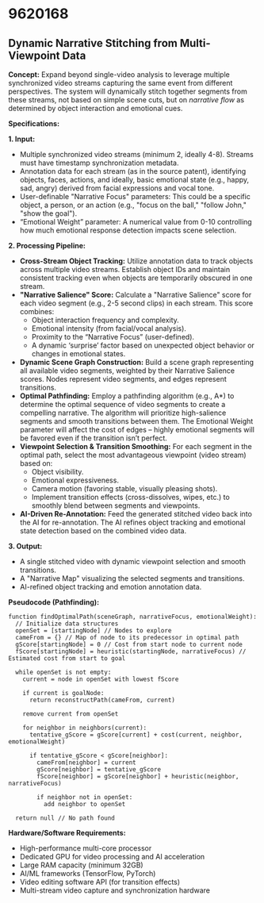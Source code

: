 # 9620168

## Dynamic Narrative Stitching from Multi-Viewpoint Data

**Concept:** Expand beyond single-video analysis to leverage multiple synchronized video streams capturing the same event from different perspectives.  The system will dynamically stitch together segments from these streams, not based on simple scene cuts, but on *narrative flow* as determined by object interaction and emotional cues.

**Specifications:**

**1. Input:**

*   Multiple synchronized video streams (minimum 2, ideally 4-8). Streams must have timestamp synchronization metadata.
*   Annotation data for each stream (as in the source patent), identifying objects, faces, actions, and ideally, basic emotional state (e.g., happy, sad, angry) derived from facial expressions and vocal tone.
*   User-definable "Narrative Focus" parameters:  This could be a specific object, a person, or an action (e.g., "focus on the ball," "follow John," "show the goal").
*   “Emotional Weight” parameter: A numerical value from 0-10 controlling how much emotional response detection impacts scene selection.

**2. Processing Pipeline:**

*   **Cross-Stream Object Tracking:** Utilize annotation data to track objects across multiple video streams.  Establish object IDs and maintain consistent tracking even when objects are temporarily obscured in one stream.
*   **"Narrative Salience" Score:** Calculate a "Narrative Salience" score for each video segment (e.g., 2-5 second clips) in each stream. This score combines:
    *   Object interaction frequency and complexity.
    *   Emotional intensity (from facial/vocal analysis).
    *   Proximity to the “Narrative Focus” (user-defined).
    *   A dynamic ‘surprise’ factor based on unexpected object behavior or changes in emotional states.
*   **Dynamic Scene Graph Construction:**  Build a scene graph representing all available video segments, weighted by their Narrative Salience scores. Nodes represent video segments, and edges represent transitions.
*   **Optimal Pathfinding:**  Employ a pathfinding algorithm (e.g., A*) to determine the optimal sequence of video segments to create a compelling narrative.  The algorithm will prioritize high-salience segments and smooth transitions between them. The Emotional Weight parameter will affect the cost of edges – highly emotional segments will be favored even if the transition isn’t perfect.
*   **Viewpoint Selection & Transition Smoothing:**  For each segment in the optimal path, select the most advantageous viewpoint (video stream) based on:
    *   Object visibility.
    *   Emotional expressiveness.
    *   Camera motion (favoring stable, visually pleasing shots).
    *   Implement transition effects (cross-dissolves, wipes, etc.) to smoothly blend between segments and viewpoints.
* **AI-Driven Re-Annotation:** Feed the generated stitched video back into the AI for re-annotation. The AI refines object tracking and emotional state detection based on the combined video data.

**3. Output:**

*   A single stitched video with dynamic viewpoint selection and smooth transitions.
*   A "Narrative Map" visualizing the selected segments and transitions.
*   AI-refined object tracking and emotion annotation data.

**Pseudocode (Pathfinding):**

```
function findOptimalPath(sceneGraph, narrativeFocus, emotionalWeight):
  // Initialize data structures
  openSet = [startingNode] // Nodes to explore
  cameFrom = {} // Map of node to its predecessor in optimal path
  gScore[startingNode] = 0 // Cost from start node to current node
  fScore[startingNode] = heuristic(startingNode, narrativeFocus) // Estimated cost from start to goal

  while openSet is not empty:
    current = node in openSet with lowest fScore

    if current is goalNode:
      return reconstructPath(cameFrom, current)

    remove current from openSet

    for neighbor in neighbors(current):
      tentative_gScore = gScore[current] + cost(current, neighbor, emotionalWeight)

      if tentative_gScore < gScore[neighbor]:
        cameFrom[neighbor] = current
        gScore[neighbor] = tentative_gScore
        fScore[neighbor] = gScore[neighbor] + heuristic(neighbor, narrativeFocus)

        if neighbor not in openSet:
          add neighbor to openSet

  return null // No path found
```

**Hardware/Software Requirements:**

*   High-performance multi-core processor
*   Dedicated GPU for video processing and AI acceleration
*   Large RAM capacity (minimum 32GB)
*   AI/ML frameworks (TensorFlow, PyTorch)
*   Video editing software API (for transition effects)
*   Multi-stream video capture and synchronization hardware